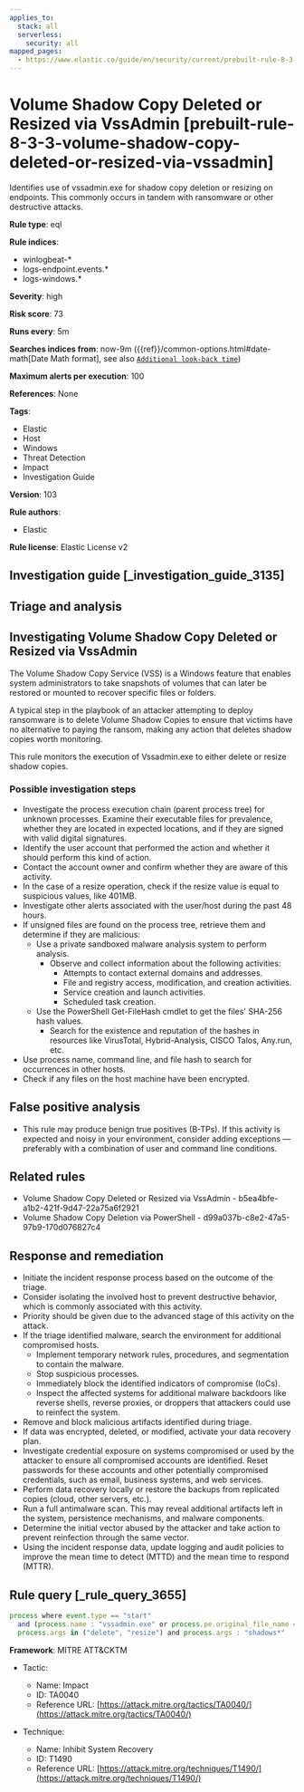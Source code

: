 ```yaml
---
applies_to:
  stack: all
  serverless:
    security: all
mapped_pages:
  - https://www.elastic.co/guide/en/security/current/prebuilt-rule-8-3-3-volume-shadow-copy-deleted-or-resized-via-vssadmin.html
---
```


# Volume Shadow Copy Deleted or Resized via VssAdmin [prebuilt-rule-8-3-3-volume-shadow-copy-deleted-or-resized-via-vssadmin]

Identifies use of vssadmin.exe for shadow copy deletion or resizing on endpoints. This commonly occurs in tandem with ransomware or other destructive attacks.

**Rule type**: eql

**Rule indices**:

* winlogbeat-*
* logs-endpoint.events.*
* logs-windows.*

**Severity**: high

**Risk score**: 73

**Runs every**: 5m

**Searches indices from**: now-9m ({{ref}}/common-options.html#date-math[Date Math format], see also [`Additional look-back time`](docs-content://solutions/security/detect-and-alert/create-detection-rule.md#rule-schedule))

**Maximum alerts per execution**: 100

**References**: None

**Tags**:

* Elastic
* Host
* Windows
* Threat Detection
* Impact
* Investigation Guide

**Version**: 103

**Rule authors**:

* Elastic

**Rule license**: Elastic License v2

## Investigation guide [_investigation_guide_3135]

## Triage and analysis

## Investigating Volume Shadow Copy Deleted or Resized via VssAdmin

The Volume Shadow Copy Service (VSS) is a Windows feature that enables system administrators to take snapshots of volumes that can later be restored or mounted to recover specific files or folders.

A typical step in the playbook of an attacker attempting to deploy ransomware is to delete Volume Shadow Copies to ensure that victims have no alternative to paying the ransom, making any action that deletes shadow copies worth monitoring.

This rule monitors the execution of Vssadmin.exe to either delete or resize shadow copies.

### Possible investigation steps

- Investigate the process execution chain (parent process tree) for unknown processes. Examine their executable files for prevalence, whether they are located in expected locations, and if they are signed with valid digital signatures.
- Identify the user account that performed the action and whether it should perform this kind of action.
- Contact the account owner and confirm whether they are aware of this activity.
- In the case of a resize operation, check if the resize value is equal to suspicious values, like 401MB.
- Investigate other alerts associated with the user/host during the past 48 hours.
- If unsigned files are found on the process tree, retrieve them and determine if they are malicious:
  - Use a private sandboxed malware analysis system to perform analysis.
    - Observe and collect information about the following activities:
      - Attempts to contact external domains and addresses.
      - File and registry access, modification, and creation activities.
      - Service creation and launch activities.
      - Scheduled task creation.
  - Use the PowerShell Get-FileHash cmdlet to get the files' SHA-256 hash values.
    - Search for the existence and reputation of the hashes in resources like VirusTotal, Hybrid-Analysis, CISCO Talos, Any.run, etc.
- Use process name, command line, and file hash to search for occurrences in other hosts.
- Check if any files on the host machine have been encrypted.


## False positive analysis

- This rule may produce benign true positives (B-TPs). If this activity is expected and noisy in your environment, consider adding exceptions — preferably with a combination of user and command line conditions.

## Related rules

- Volume Shadow Copy Deleted or Resized via VssAdmin - b5ea4bfe-a1b2-421f-9d47-22a75a6f2921
- Volume Shadow Copy Deletion via PowerShell - d99a037b-c8e2-47a5-97b9-170d076827c4

## Response and remediation

- Initiate the incident response process based on the outcome of the triage.
- Consider isolating the involved host to prevent destructive behavior, which is commonly associated with this activity.
- Priority should be given due to the advanced stage of this activity on the attack.
- If the triage identified malware, search the environment for additional compromised hosts.
  - Implement temporary network rules, procedures, and segmentation to contain the malware.
  - Stop suspicious processes.
  - Immediately block the identified indicators of compromise (IoCs).
  - Inspect the affected systems for additional malware backdoors like reverse shells, reverse proxies, or droppers that attackers could use to reinfect the system.
- Remove and block malicious artifacts identified during triage.
- If data was encrypted, deleted, or modified, activate your data recovery plan.
- Investigate credential exposure on systems compromised or used by the attacker to ensure all compromised accounts are identified. Reset passwords for these accounts and other potentially compromised credentials, such as email, business systems, and web services.
- Perform data recovery locally or restore the backups from replicated copies (cloud, other servers, etc.).
- Run a full antimalware scan. This may reveal additional artifacts left in the system, persistence mechanisms, and malware components.
- Determine the initial vector abused by the attacker and take action to prevent reinfection through the same vector.
- Using the incident response data, update logging and audit policies to improve the mean time to detect (MTTD) and the mean time to respond (MTTR).

## Rule query [_rule_query_3655]

```js
process where event.type == "start"
  and (process.name : "vssadmin.exe" or process.pe.original_file_name == "VSSADMIN.EXE") and
  process.args in ("delete", "resize") and process.args : "shadows*"
```

**Framework**: MITRE ATT&CKTM

* Tactic:

    * Name: Impact
    * ID: TA0040
    * Reference URL: [https://attack.mitre.org/tactics/TA0040/](https://attack.mitre.org/tactics/TA0040/)

* Technique:

    * Name: Inhibit System Recovery
    * ID: T1490
    * Reference URL: [https://attack.mitre.org/techniques/T1490/](https://attack.mitre.org/techniques/T1490/)



